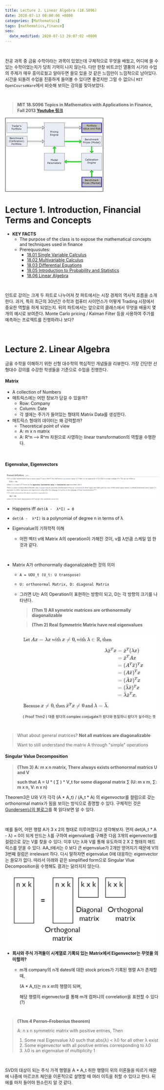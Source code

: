 ```yaml
---
title: Lecture 2. Linear Algebra (18.S096)
date: 2020-07-13 00:00:00 +0800
categories: [Mathematics]
tags: [mathematics,finance]
seo:
  date_modified: 2020-07-13 20:07:02 +0800
---
```


<br/>

전공 과목 중 금융 수학이라는 과목이 있었는데 구체적으로 무엇을 배웠고, 어디에 쓸 수 있는 수학이었는지가 당최 기억이 나지 않는다. 다만 한창 비트코인 열풍의 시기라 수업의 주제가 매우 흥미로웠고 알아두면 쓸모 있을 것 같은 느낌만이 느낌적으로 남아있다. 시간을 되돌려 수업을 진중하게 들어볼 수 있다면 좋겠지만 그럴 수 없으니  `MIT OpenCourseWare`에서 비슷해 보이는 강의를 찾아보았다.

<br/>

> <b>MIT 18.S096 Topics in Mathematics with Applications in Finance, Fall 2013 [Youtube 링크](https://www.youtube.com/watch?v=wvXDB9dMdEo&t=17s)</b>

<img src="/assets/img/chat/s096_2/s096_2_1.jpg">  

<br/>

# <b>Lecture 1. Introduction, Financial Terms and Concepts</b>

- <b>KEY FACTS</b>
  - The purpose of the class is to expose the mathematical concepts and techniques used in finance
  - Prerequusutes:
    - [18.01 Single Variable Calculus](https://ocw.mit.edu/courses/mathematics/18-01-single-variable-calculus-fall-2006/)
    - [18.02 Multivariable Calculus](https://ocw.mit.edu/courses/mathematics/18-02-multivariable-calculus-fall-2007/)
    - [18.03 Differential Equations](https://ocw.mit.edu/courses/mathematics/18-02-multivariable-calculus-fall-2007/)
    - [18.05 Introduction to Probability and Statistics](https://ocw.mit.edu/courses/mathematics/18-05-introduction-to-probability-and-statistics-spring-2014/)
    - [18.06 Linear Algebra](https://ocw.mit.edu/courses/mathematics/18-06-linear-algebra-spring-2010/)

<br/>

인트로 강의는 크게 두 파트로 나누어져 첫 파트에서는 시장 경제의 역사적 흐름을 소개한다. 과거, 특히 최근의 30년간 수학과 컴퓨터 사이언스가 어떻게 Trading 시장에서 중요한 역할을 하게 되었는지. 뒤의 파트에서는 앞으로의 클래스에서 무엇을 배울지 몇 개의 예시로 보여준다. Monte Carlo pricing / Kalman Filter 등을 사용하여 주가를 예측하는 프로젝트를 진행하려나 보다?  

<br/>

# <b> Lecture 2. Linear Algebra</b>

금융 수학을 이해하기 위한 선형 대수학의 핵심적인 개념들을 리뷰한다. 가장 간단한 선형대수 강의를 수강한 학생들을 기준으로 수업을 진행한다.  

#### <b>Matrix</b>

- A collection of Numbers
- 매트릭스에는 어떤 정보가 담길 수 있을까?
  - Row: Company
  - Column: Date
  - 각 셀에는 주가가 들어있는 형태의 Matrix Data를 생성한다.
- 매트릭스 형태의 데이터는 왜 강력할까?
  - Theoretical point of view
  - A: m x n matrix
  - A: R^n --> R^m 차원으로 사영하는 linear transformation의 역할을 수행한다.

<br>

#### <b>Eigenvalue, Eigenvectors</b>

<img src="/assets/img/chat/s096_2/s096_2_2.jpg">  

- Happens iff `det(A -  λ*I) = 0`

- `det(A -  λ*I)` is a polynomial of degree n in terms of  λ

- Eigenvalue의 기하학적 이해

  - 어떤 벡터 v에 Matrix A의 operation이 가해진 것이, v를  λ만큼 스케일 업 한 것과 같다.

    <br/>

- Matrix A가 orthonormally diagonalizable한 것의 의미
  
  - `A = UDU_t (U_t: U transpose)`
  
  - `U: orthonormal Matrix, D: diagonal Matrix`
  
  - 그러면 U는 A의 Operation이 표현하는 방향이 되고, D는 각 방향의 크기를 나타낸다.
  
      > <b>(Thm 1) All symetric matrices are orthonormally diagonalizable</b>
  
      > <b>(Thm 2) Real Symmetric Matrix have real eigenvalues</b>
      
      <img src="/assets/img/chat/s096_2/s096_2_3.jpg">  
      
      <center><small>( Proof Thm2 ) 대충 람다의 complex conjugate가 람다와 동일하니 람다가 실수라는 뜻</small></center>

<br/>

>  What about general matrices? <b>Not all matrices are diagonalizable</b>  
>
> Want to still understand the matrix A through "simple" operations  

#### <b>Singular Value Decomposition</b>

> <b>(Thm 3) A: m x n matrix, There always exists orthonormal matrics U and V </b>
>
> <b>such that A = U * ( ∑ ) * V_t  for some diagonal matrix ∑   (U: m x m,   ∑:  m x n,  V: n x n)</b>

Theorem3은 U와 V가 각각 (A * A_t) /  (A_t * A) 의 eigenvoctor를 컬럼으로 갖는 orthonormal matrix가 됨을 보이는 방식으로 증명할 수 있다. 구체적인 것은 [Gundersen님의 블로그](https://gregorygundersen.com/blog/2018/12/20/svd-proof/)를 쭉 읽다보면 알 수 있다.

<br/>

예를 들어, 어떤 행렬 A가 3 x 2의 형태로 이루어졌다고 생각해보자. 먼저 det(A_t * A - λ) = 0이 되게 만드는  λ를 구하여 eigenvalue를 구해준 다음 3개의 eigenvector를 컬럼으로 갖는 V를 찾을 수 있다. 이후 U는  λ와 V를 통해 유도하여 2 X 2 형태의 매트릭스를 얻을 수 있다. AA_t에서는 0 보다 큰 eigenvalue가 2개만 얻어지기 때문에 V의 3번째 컬럼은 irrelevant 하다. 다시 말하자면 eigenvalue 0에 대응하는 eigenvector는 쓸모가 없다. 따라서 아래와 같은 simplified form으로 Singular Vlue Decomposition을 수행해도 결과는 달라지지 않는다.

<img src="/assets/img/chat/s096_2/s096_2_4.JPG">  

<br/>

- <b>회사와 주식 가격들이 시계열로 기록되 있는 Matrix에서 Eigenvector는 무엇을 의미할까?</b>

  - m개 company의 n개 dates에 대한 stock prices가 기록된 행렬 A가 존재할 때, 

    (A * A_t)는 m x m의 행렬이 되며,

    해당 행렬의 eigenvector를 통해 m개 컴퍼니의 correlation을 표현할 수 있다 (?)

<br/>

> <b>(Thm 4 Perron–Frobenius theorem)</b>
>
> A: n x n symmetric matrix with positive entries, Then  
>
> 1. Some real Eigenvalue λ0 such that abs(λ) < λ0 for all other λ exist
> 2. Some eigenvector with all positive entries corresponding to λ0
> 3. λ0 is an eigenvalue of multiplicity 1

<br/>

SVD의 대상이 되는 주식 가격 행렬을 A * A_t 취한 행렬이 위의 이론들을 따르기 때문에 나중에 마르코프 체인을 이론적으로 설명할 때 여러 이득을 취할 수 있다고 한다. 뒤에를 마저 들어야 뭔소린지 알 것 같다.




















